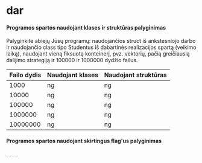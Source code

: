 # dar
#### Programos spartos naudojant klases ir struktūras palyginimas
Palyginkite abiejų Jūsų programų: naudojančios struct iš ankstesniojo darbo ir naudojančio class tipo Studentus iš dabartinės realizacijos spartą (veikimo laiką), naudojant vieną fiksuotą konteinerį, pvz. vektorių, pačią greičiausią dalijimo strategiją ir 100000 ir 1000000 dydžio failus. 

| Failo dydis | Naudojant klases | Naudojant struktūras |
|      ---     |      ---      |        ---         |
| 1000           | ng        | ng            |
| 10000          | ng        | ng            |
| 100000         | ng         | ng             |
| 1000000        | ng          | ng              |
| 10000000       | ng          | ng             |

#### Programos spartos naudojant skirtingus flag'us palyginimas
.
.
.
.
